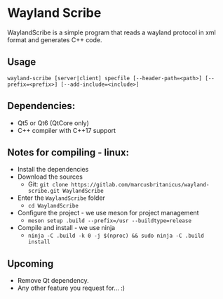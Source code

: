 # Wayland Scribe
WaylandScribe is a simple program that reads a wayland protocol in xml format and generates C++ code.

## Usage
`wayland-scribe [server|client] specfile [--header-path=<path>] [--prefix=<prefix>] [--add-include=<include>]`


## Dependencies:
* Qt5 or Qt6 (QtCore only)
* C++ compiler with C++17 support

## Notes for compiling - linux:

- Install the dependencies
- Download the sources
  * Git: `git clone https://gitlab.com/marcusbritanicus/wayland-scribe.git WaylandScribe`
- Enter the `WaylandScribe` folder
  * `cd WaylandScribe`
- Configure the project - we use meson for project management
  * `meson setup .build --prefix=/usr --buildtype=release`
- Compile and install - we use ninja
  * `ninja -C .build -k 0 -j $(nproc) && sudo ninja -C .build install`


## Upcoming
* Remove Qt dependency.
* Any other feature you request for... :)
